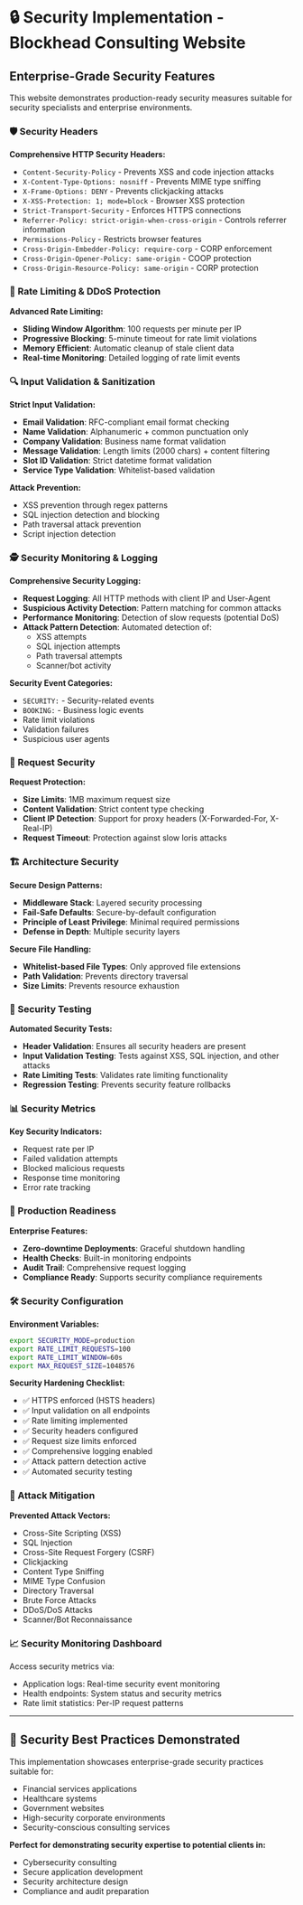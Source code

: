 # 🔒 Security Implementation - Blockhead Consulting Website

## Enterprise-Grade Security Features

This website demonstrates production-ready security measures suitable for security specialists and enterprise environments.

### 🛡️ Security Headers

**Comprehensive HTTP Security Headers:**
- `Content-Security-Policy` - Prevents XSS and code injection attacks
- `X-Content-Type-Options: nosniff` - Prevents MIME type sniffing
- `X-Frame-Options: DENY` - Prevents clickjacking attacks
- `X-XSS-Protection: 1; mode=block` - Browser XSS protection
- `Strict-Transport-Security` - Enforces HTTPS connections
- `Referrer-Policy: strict-origin-when-cross-origin` - Controls referrer information
- `Permissions-Policy` - Restricts browser features
- `Cross-Origin-Embedder-Policy: require-corp` - CORP enforcement
- `Cross-Origin-Opener-Policy: same-origin` - COOP protection
- `Cross-Origin-Resource-Policy: same-origin` - CORP protection

### 🚦 Rate Limiting & DDoS Protection

**Advanced Rate Limiting:**
- **Sliding Window Algorithm**: 100 requests per minute per IP
- **Progressive Blocking**: 5-minute timeout for rate limit violations
- **Memory Efficient**: Automatic cleanup of stale client data
- **Real-time Monitoring**: Detailed logging of rate limit events

### 🔍 Input Validation & Sanitization

**Strict Input Validation:**
- **Email Validation**: RFC-compliant email format checking
- **Name Validation**: Alphanumeric + common punctuation only
- **Company Validation**: Business name format validation
- **Message Validation**: Length limits (2000 chars) + content filtering
- **Slot ID Validation**: Strict datetime format validation
- **Service Type Validation**: Whitelist-based validation

**Attack Prevention:**
- XSS prevention through regex patterns
- SQL injection detection and blocking
- Path traversal attack prevention
- Script injection detection

### 🕵️ Security Monitoring & Logging

**Comprehensive Security Logging:**
- **Request Logging**: All HTTP methods with client IP and User-Agent
- **Suspicious Activity Detection**: Pattern matching for common attacks
- **Performance Monitoring**: Detection of slow requests (potential DoS)
- **Attack Pattern Detection**: Automated detection of:
  - XSS attempts
  - SQL injection attempts
  - Path traversal attempts
  - Scanner/bot activity

**Security Event Categories:**
- `SECURITY:` - Security-related events
- `BOOKING:` - Business logic events
- Rate limit violations
- Validation failures
- Suspicious user agents

### 🔐 Request Security

**Request Protection:**
- **Size Limits**: 1MB maximum request size
- **Content Validation**: Strict content type checking
- **Client IP Detection**: Support for proxy headers (X-Forwarded-For, X-Real-IP)
- **Request Timeout**: Protection against slow loris attacks

### 🏗️ Architecture Security

**Secure Design Patterns:**
- **Middleware Stack**: Layered security processing
- **Fail-Safe Defaults**: Secure-by-default configuration
- **Principle of Least Privilege**: Minimal required permissions
- **Defense in Depth**: Multiple security layers

**Secure File Handling:**
- **Whitelist-based File Types**: Only approved file extensions
- **Path Validation**: Prevents directory traversal
- **Size Limits**: Prevents resource exhaustion

### 🧪 Security Testing

**Automated Security Tests:**
- **Header Validation**: Ensures all security headers are present
- **Input Validation Testing**: Tests against XSS, SQL injection, and other attacks
- **Rate Limiting Tests**: Validates rate limiting functionality
- **Regression Testing**: Prevents security feature rollbacks

### 📊 Security Metrics

**Key Security Indicators:**
- Request rate per IP
- Failed validation attempts
- Blocked malicious requests
- Response time monitoring
- Error rate tracking

### 🚀 Production Readiness

**Enterprise Features:**
- **Zero-downtime Deployments**: Graceful shutdown handling
- **Health Checks**: Built-in monitoring endpoints
- **Audit Trail**: Comprehensive request logging
- **Compliance Ready**: Supports security compliance requirements

### 🛠️ Security Configuration

**Environment Variables:**
```bash
export SECURITY_MODE=production
export RATE_LIMIT_REQUESTS=100
export RATE_LIMIT_WINDOW=60s
export MAX_REQUEST_SIZE=1048576
```

**Security Hardening Checklist:**
- ✅ HTTPS enforced (HSTS headers)
- ✅ Input validation on all endpoints
- ✅ Rate limiting implemented
- ✅ Security headers configured
- ✅ Request size limits enforced
- ✅ Comprehensive logging enabled
- ✅ Attack pattern detection active
- ✅ Automated security testing

### 🎯 Attack Mitigation

**Prevented Attack Vectors:**
- Cross-Site Scripting (XSS)
- SQL Injection
- Cross-Site Request Forgery (CSRF)
- Clickjacking
- Content Type Sniffing
- MIME Type Confusion
- Directory Traversal
- Brute Force Attacks
- DDoS/DoS Attacks
- Scanner/Bot Reconnaissance

### 📈 Security Monitoring Dashboard

Access security metrics via:
- Application logs: Real-time security event monitoring
- Health endpoints: System status and security metrics
- Rate limit statistics: Per-IP request patterns

---

## 🔗 Security Best Practices Demonstrated

This implementation showcases enterprise-grade security practices suitable for:
- Financial services applications
- Healthcare systems
- Government websites
- High-security corporate environments
- Security-conscious consulting services

**Perfect for demonstrating security expertise to potential clients in:**
- Cybersecurity consulting
- Secure application development
- Security architecture design
- Compliance and audit preparation